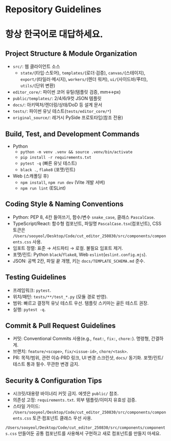 # Repository Guidelines

# 항상 한국어로 대답하세요.

## Project Structure & Module Organization
- `src/`: 웹 클라이언트 소스
  - `state/`(타입·스토어), `templates/`(로더·검증), `canvas/`(스테이지), `export/`(타일러·메시지), `workers/`(렌더 워커), `ui/`(사이드바/푸터), `utils/`(단위 변환)
- `editor_core/`: 파이썬 코어 유틸(템플릿 검증, mm↔px)
- `public/templates/`: 2/4/6/9컷 JSON 템플릿
- `docs/`: 아키텍처/렌더링/상태/DoD 등 설계 문서
- `tests/`: 파이썬 유닛 테스트(`tests/editor_core/*`)
- `original_source/`: 레거시 PySide 프로토타입(참조 전용)

## Build, Test, and Development Commands
- Python
  - `python -m venv .venv && source .venv/bin/activate`
  - `pip install -r requirements.txt`
  - `pytest -q` (빠른 유닛 테스트)
  - `black .`, `flake8` (포맷/린트)
- Web (스캐폴딩 후)
  - `npm install`, `npm run dev` (Vite 개발 서버)
  - `npm run lint` (ESLint)

## Coding Style & Naming Conventions
- Python: PEP 8, 4칸 들여쓰기, 함수/변수 `snake_case`, 클래스 `PascalCase`.
- TypeScript/React: 함수형 컴포넌트, 파일명 `PascalCase.tsx`(컴포넌트), CSS 토큰은 `/Users/sooyeol/Desktop/Code/cut_editor_250830/src/components/components.css` 사용.
- 임포트 정렬: 표준 → 서드파티 → 로컬. 불필요 임포트 제거.
- 포맷/린트: Python `black`/`flake8`, Web `eslint`(`eslint.config.mjs`).
- JSON: 공백 2칸, 파일 끝 개행, 키는 `docs/TEMPLATE_SCHEMA.md` 준수.

## Testing Guidelines
- 프레임워크: `pytest`.
- 위치/패턴: `tests/**/test_*.py` (모듈 경로 반영).
- 범위: 빠르고 결정적 유닛 테스트 우선. 템플릿 스키마는 골든 테스트 권장.
- 실행: `pytest -q`.

## Commit & Pull Request Guidelines
- 커밋: Conventional Commits 사용(e.g., `feat:`, `fix:`, `chore:`). 명령형, 간결하게.
- 브랜치: `feature/<scope>`, `fix/<issue-id>`, `chore/<task>`.
- PR: 목적/범위, 관련 이슈·PRD 링크, UI 변경 스크린샷, `docs/` 동기화. 포맷/린트/테스트 통과 필수. 무관한 변경 금지.

## Security & Configuration Tips
- 시크릿/대용량 바이너리 커밋 금지. 에셋은 `public/` 참조.
- 의존성 고정: `requirements.txt`. 외부 템플릿/이미지 유효성 검증.
- 스타일 가이드: `/Users/sooyeol/Desktop/Code/cut_editor_250830/src/components/components.css` 토큰·컴포넌트 클래스 우선 사용.


`/Users/sooyeol/Desktop/Code/cut_editor_250830/src/components/components.css` 만들어둔 공통 컴포넌트를 사용해서 구현하고 새로 컴포넌트를 만들지 마세요.